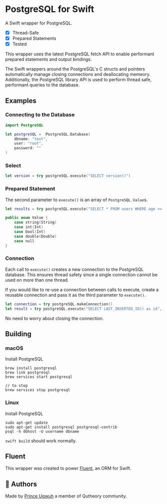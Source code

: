 # PostgreSQL for Swift

A Swift wrapper for PostgreSQL.

- [x] Thread-Safe
- [x] Prepared Statements
- [x] Tested

This wrapper uses the latest PostgreSQL fetch API to enable performant prepared statements and output bindings. 

The Swift wrappers around the PostgreSQL's C structs and pointers automatically manage closing connections and deallocating memeory. Additionally, the PostgreSQL library API is used to perform thread safe, performant queries to the database.


## Examples

### Connecting to the Database

```swift
import PostgreSQL

let postgreSQL =  PostgreSQL.Database(
    dbname: "test",
    user: "root",
    password: ""
)
```

### Select

```swift
let version = try postgreSQL.execute("SELECT version()")
```

### Prepared Statement

The second parameter to `execute()` is an array of `PostgreSQL.Value`s.

```swift
let results = try postgreSQL.execute("SELECT * FROM users WHERE age >= $1", [.int(21)])
```

```swift
public enum Value {
    case string(String)
    case int(Int)
    case bool(Int)
    case double(Double)
    case null
}
```

### Connection

Each call to `execute()` creates a new connection to the PostgreSQL database. This ensures thread safety since a single connection cannot be used on more than one thread.

If you would like to re-use a connection between calls to execute, create a reusable connection and pass it as the third parameter to `execute()`.

```swift
let connection = try postgreSQL.makeConnection()
let result = try postgreSQL.execute("SELECT LAST_INSERTED_ID() as id", [], connection)
```

No need to worry about closing the connection.

## Building

### macOS

Install PostgreSQL

```shell
brew install postgresql
brew link postgresql
brew services start postgresql

// to stop 
brew services stop postgresql
```

### Linux

Install PostgreSQL

```shell
sudo apt-get update
sudo apt-get install postgresql postgresql-contrib
psql -h dbhost -U username dbname
```

`swift build` should work normally.

## Fluent

This wrapper was created to power [Fluent](https://github.com/qutheory/fluent), an ORM for Swift. 

## 👥 Authors

Made by [Prince Ugwuh](https://twitter.com/Prince2k3) a member of Qutheory community.


